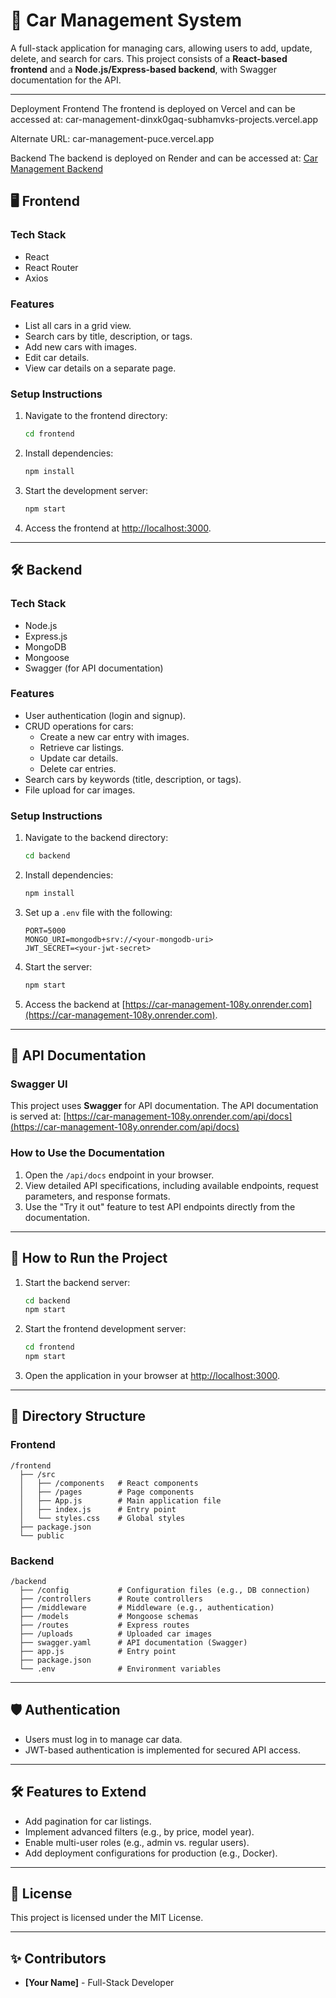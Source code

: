 
# 🚗 Car Management System

A full-stack application for managing cars, allowing users to add, update, delete, and search for cars. This project consists of a **React-based frontend** and a **Node.js/Express-based backend**, with Swagger documentation for the API.

---

Deployment
Frontend
The frontend is deployed on Vercel and can be accessed at:
car-management-dinxk0gaq-subhamvks-projects.vercel.app

Alternate URL:
car-management-puce.vercel.app

Backend
The backend is deployed on Render and can be accessed at:
[Car Management Backend](https://car-management-108y.onrender.com)

## 🖥️ **Frontend**

### **Tech Stack**
- React
- React Router
- Axios

### **Features**
- List all cars in a grid view.
- Search cars by title, description, or tags.
- Add new cars with images.
- Edit car details.
- View car details on a separate page.

### **Setup Instructions**
1. Navigate to the frontend directory:
   ```bash
   cd frontend
   ```
2. Install dependencies:
   ```bash
   npm install
   ```
3. Start the development server:
   ```bash
   npm start
   ```
4. Access the frontend at [http://localhost:3000](http://localhost:3000).

---

## 🛠️ **Backend**

### **Tech Stack**
- Node.js
- Express.js
- MongoDB
- Mongoose
- Swagger (for API documentation)

### **Features**
- User authentication (login and signup).
- CRUD operations for cars:
  - Create a new car entry with images.
  - Retrieve car listings.
  - Update car details.
  - Delete car entries.
- Search cars by keywords (title, description, or tags).
- File upload for car images.

### **Setup Instructions**
1. Navigate to the backend directory:
   ```bash
   cd backend
   ```
2. Install dependencies:
   ```bash
   npm install
   ```
3. Set up a `.env` file with the following:
   ```env
   PORT=5000
   MONGO_URI=mongodb+srv://<your-mongodb-uri>
   JWT_SECRET=<your-jwt-secret>
   ```
4. Start the server:
   ```bash
   npm start
   ```
5. Access the backend at [https://car-management-108y.onrender.com](https://car-management-108y.onrender.com).

---

## 📜 **API Documentation**

### **Swagger UI**
This project uses **Swagger** for API documentation. The API documentation is served at:
[https://car-management-108y.onrender.com/api/docs](https://car-management-108y.onrender.com/api/docs)

### **How to Use the Documentation**
1. Open the `/api/docs` endpoint in your browser.
2. View detailed API specifications, including available endpoints, request parameters, and response formats.
3. Use the "Try it out" feature to test API endpoints directly from the documentation.

---



## 🚀 **How to Run the Project**

1. Start the backend server:
   ```bash
   cd backend
   npm start
   ```
2. Start the frontend development server:
   ```bash
   cd frontend
   npm start
   ```
3. Open the application in your browser at [http://localhost:3000](http://localhost:3000).

---

## 🧩 **Directory Structure**

### **Frontend**
```
/frontend
  ├── /src
  │   ├── /components   # React components
  │   ├── /pages        # Page components
  │   ├── App.js        # Main application file
  │   ├── index.js      # Entry point
  │   └── styles.css    # Global styles
  ├── package.json
  └── public
```

### **Backend**
```
/backend
  ├── /config           # Configuration files (e.g., DB connection)
  ├── /controllers      # Route controllers
  ├── /middleware       # Middleware (e.g., authentication)
  ├── /models           # Mongoose schemas
  ├── /routes           # Express routes
  ├── /uploads          # Uploaded car images
  ├── swagger.yaml      # API documentation (Swagger)
  ├── app.js            # Entry point
  ├── package.json
  └── .env              # Environment variables
```

---

## 🛡️ **Authentication**
- Users must log in to manage car data.
- JWT-based authentication is implemented for secured API access.

---

## 🛠️ **Features to Extend**
- Add pagination for car listings.
- Implement advanced filters (e.g., by price, model year).
- Enable multi-user roles (e.g., admin vs. regular users).
- Add deployment configurations for production (e.g., Docker).

---

## 📖 **License**
This project is licensed under the MIT License.

---

## ✨ **Contributors**
- **[Your Name]** - Full-Stack Developer
